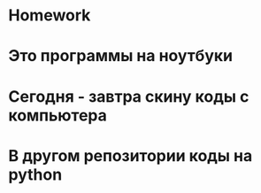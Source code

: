 # Homework


# Это программы  на ноутбуки

# Сегодня - завтра скину коды с компьютера 

# В другом репозитории коды на python
